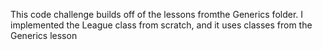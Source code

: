 This code challenge builds off of the lessons fromthe Generics folder. I implemented the League class from scratch, and it uses classes from the Generics
lesson
